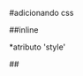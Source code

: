 #adicionando css

##inline

*atributo 'style'

##<style>

tag html que irá cpnter o css

##<link>

*arquivo css externo

##@import

*arquivo css externo